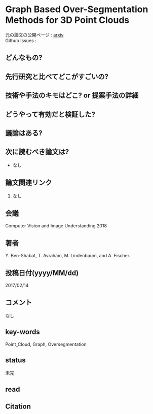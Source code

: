 # Graph Based Over-Segmentation Methods for 3D Point Clouds

元の論文の公開ページ : [arxiv](https://arxiv.org/abs/1702.04114)  
Github Issues : 

## どんなもの?

## 先行研究と比べてどこがすごいの?

## 技術や手法のキモはどこ? or 提案手法の詳細

## どうやって有効だと検証した?

## 議論はある?

## 次に読むべき論文は?
- なし

## 論文関連リンク
1. なし

## 会議
Computer Vision and Image Understanding 2018

## 著者
Y. Ben-Shabat, T. Avraham, M. Lindenbaum, and A. Fischer.

## 投稿日付(yyyy/MM/dd)
2017/02/14

## コメント
なし

## key-words
Point_Cloud, Graph, Oversegmentation

## status
未完

## read

## Citation
